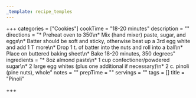 ```yaml
---
_template: recipe_temples
---
```



+++
categories = ["Cookies"]
cookTime = "18-20 minutes"
description = ""
directions = "* Preheat oven to 350\n* Mix (hand mixer) paste, sugar, and eggs\n* Batter should be soft and sticky, otherwise beat up a 3rd egg white and add 1 T more\n* Drop 1 t. of batter into the nuts and roll into a ball\n* Place on buttered baking sheet\n* Bake 18-20 minutes, 350 degrees"
ingredients = "* 8oz almond paste\n* 1 cup confectioner/powdered sugar\n* 2 large egg whites (plus one additional if necessary)\n* 2 c. pinoli (pine nuts), whole"
notes = ""
prepTime = ""
servings = ""
tags = []
title = "Pinoli"

+++
